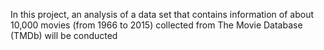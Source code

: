 In this project, an analysis of a data set that contains information of about 10,000 movies (from 1966 to 2015) collected from The Movie Database (TMDb) will be conducted
